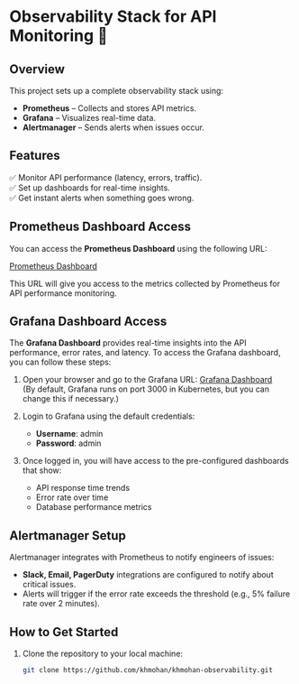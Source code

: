 # Observability Stack for API Monitoring 🚀

## Overview
This project sets up a complete observability stack using:
- **Prometheus** – Collects and stores API metrics.
- **Grafana** – Visualizes real-time data.
- **Alertmanager** – Sends alerts when issues occur.

## Features
✅ Monitor API performance (latency, errors, traffic).  
✅ Set up dashboards for real-time insights.  
✅ Get instant alerts when something goes wrong.  

## Prometheus Dashboard Access
You can access the **Prometheus Dashboard** using the following URL:

[Prometheus Dashboard](http://192.168.59.100:32121)

This URL will give you access to the metrics collected by Prometheus for API performance monitoring.

## Grafana Dashboard Access
The **Grafana Dashboard** provides real-time insights into the API performance, error rates, and latency. To access the Grafana dashboard, you can follow these steps:

1. Open your browser and go to the Grafana URL:
   [Grafana Dashboard](http://localhost:3000)  
   (By default, Grafana runs on port 3000 in Kubernetes, but you can change this if necessary.)

2. Login to Grafana using the default credentials:
   - **Username**: admin
   - **Password**: admin

3. Once logged in, you will have access to the pre-configured dashboards that show:
   - API response time trends
   - Error rate over time
   - Database performance metrics

## Alertmanager Setup
Alertmanager integrates with Prometheus to notify engineers of issues:
- **Slack, Email, PagerDuty** integrations are configured to notify about critical issues.
- Alerts will trigger if the error rate exceeds the threshold (e.g., 5% failure rate over 2 minutes).

## How to Get Started
1. Clone the repository to your local machine:
   ```bash
   git clone https://github.com/khmohan/khmohan-observability.git
  


